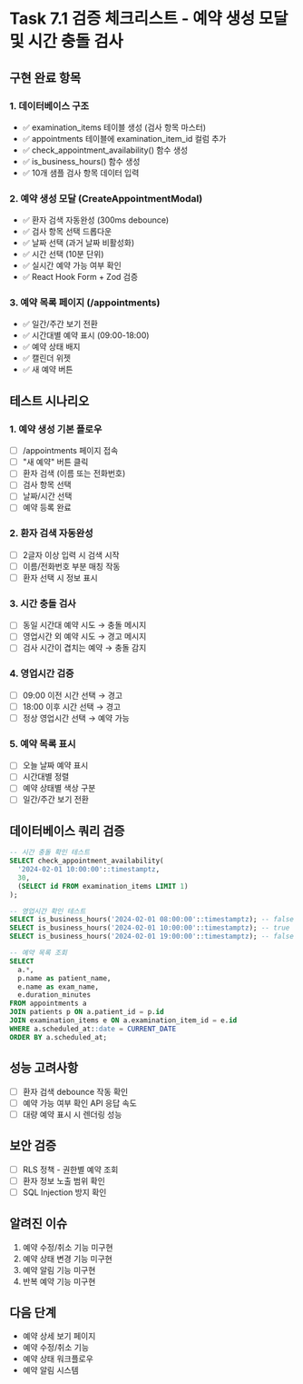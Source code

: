 # Task 7.1 검증 체크리스트 - 예약 생성 모달 및 시간 충돌 검사

## 구현 완료 항목

### 1. 데이터베이스 구조
- ✅ examination_items 테이블 생성 (검사 항목 마스터)
- ✅ appointments 테이블에 examination_item_id 컬럼 추가
- ✅ check_appointment_availability() 함수 생성
- ✅ is_business_hours() 함수 생성
- ✅ 10개 샘플 검사 항목 데이터 입력

### 2. 예약 생성 모달 (CreateAppointmentModal)
- ✅ 환자 검색 자동완성 (300ms debounce)
- ✅ 검사 항목 선택 드롭다운
- ✅ 날짜 선택 (과거 날짜 비활성화)
- ✅ 시간 선택 (10분 단위)
- ✅ 실시간 예약 가능 여부 확인
- ✅ React Hook Form + Zod 검증

### 3. 예약 목록 페이지 (/appointments)
- ✅ 일간/주간 보기 전환
- ✅ 시간대별 예약 표시 (09:00-18:00)
- ✅ 예약 상태 배지
- ✅ 캘린더 위젯
- ✅ 새 예약 버튼

## 테스트 시나리오

### 1. 예약 생성 기본 플로우
- [ ] /appointments 페이지 접속
- [ ] "새 예약" 버튼 클릭
- [ ] 환자 검색 (이름 또는 전화번호)
- [ ] 검사 항목 선택
- [ ] 날짜/시간 선택
- [ ] 예약 등록 완료

### 2. 환자 검색 자동완성
- [ ] 2글자 이상 입력 시 검색 시작
- [ ] 이름/전화번호 부분 매칭 작동
- [ ] 환자 선택 시 정보 표시

### 3. 시간 충돌 검사
- [ ] 동일 시간대 예약 시도 → 충돌 메시지
- [ ] 영업시간 외 예약 시도 → 경고 메시지
- [ ] 검사 시간이 겹치는 예약 → 충돌 감지

### 4. 영업시간 검증
- [ ] 09:00 이전 시간 선택 → 경고
- [ ] 18:00 이후 시간 선택 → 경고
- [ ] 정상 영업시간 선택 → 예약 가능

### 5. 예약 목록 표시
- [ ] 오늘 날짜 예약 표시
- [ ] 시간대별 정렬
- [ ] 예약 상태별 색상 구분
- [ ] 일간/주간 보기 전환

## 데이터베이스 쿼리 검증

```sql
-- 시간 충돌 확인 테스트
SELECT check_appointment_availability(
  '2024-02-01 10:00:00'::timestamptz,
  30,
  (SELECT id FROM examination_items LIMIT 1)
);

-- 영업시간 확인 테스트
SELECT is_business_hours('2024-02-01 08:00:00'::timestamptz); -- false
SELECT is_business_hours('2024-02-01 10:00:00'::timestamptz); -- true
SELECT is_business_hours('2024-02-01 19:00:00'::timestamptz); -- false

-- 예약 목록 조회
SELECT 
  a.*,
  p.name as patient_name,
  e.name as exam_name,
  e.duration_minutes
FROM appointments a
JOIN patients p ON a.patient_id = p.id
JOIN examination_items e ON a.examination_item_id = e.id
WHERE a.scheduled_at::date = CURRENT_DATE
ORDER BY a.scheduled_at;
```

## 성능 고려사항
- [ ] 환자 검색 debounce 작동 확인
- [ ] 예약 가능 여부 확인 API 응답 속도
- [ ] 대량 예약 표시 시 렌더링 성능

## 보안 검증
- [ ] RLS 정책 - 권한별 예약 조회
- [ ] 환자 정보 노출 범위 확인
- [ ] SQL Injection 방지 확인

## 알려진 이슈
1. 예약 수정/취소 기능 미구현
2. 예약 상태 변경 기능 미구현
3. 예약 알림 기능 미구현
4. 반복 예약 기능 미구현

## 다음 단계
- 예약 상세 보기 페이지
- 예약 수정/취소 기능
- 예약 상태 워크플로우
- 예약 알림 시스템